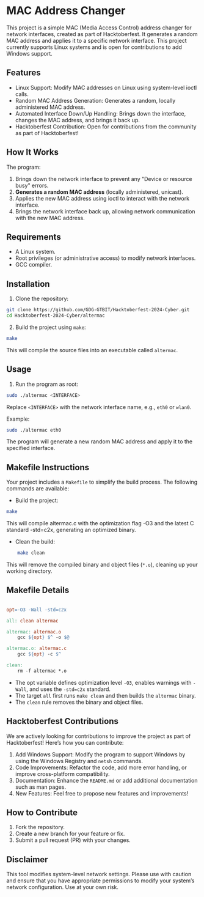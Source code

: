 # MAC Address Changer

This project is a simple MAC (Media Access Control) address changer for network interfaces, created as part of Hacktoberfest. It generates a random MAC address and applies it to a specific network interface. This project currently supports Linux systems and is open for contributions to add Windows support.

## Features

- Linux Support: Modify MAC addresses on Linux using system-level ioctl calls.
- Random MAC Address Generation: Generates a random, locally administered MAC address.
- Automated Interface Down/Up Handling: Brings down the interface, changes the MAC address, and brings it back up.
- Hacktoberfest Contribution: Open for contributions from the community as part of Hacktoberfest!

## How It Works

The program:

1. Brings down the network interface to prevent any "Device or resource busy" errors.
2. **Generates a random MAC address** (locally administered, unicast).
3. Applies the new MAC address using ioctl to interact with the network interface.
4. Brings the network interface back up, allowing network communication with the new MAC address.

## Requirements

- A Linux system.
- Root privileges (or administrative access) to modify network interfaces.
- GCC compiler.

## Installation

1. Clone the repository:

```bash
git clone https://github.com/GDG-GTBIT/Hacktoberfest-2024-Cyber.git
cd Hacktoberfest-2024-Cyber/altermac
```

2. Build the project using `make`:

```bash
make
```

This will compile the source files into an executable called `altermac`.

## Usage

1. Run the program as root:

```bash
sudo ./altermac <INTERFACE>
```

Replace `<INTERFACE>` with the network interface name, e.g., `eth0` or `wlan0`.

Example:

```bash
sudo ./altermac eth0
```

The program will generate a new random MAC address and apply it to the specified interface.

## Makefile Instructions

Your project includes a `Makefile` to simplify the build process. The following commands are available:

- Build the project:

```bash
make
```

This will compile altermac.c with the optimization flag -O3 and the latest C standard -std=c2x, generating an optimized binary.

- Clean the build:

```bash
    make clean
```
This will remove the compiled binary and object files (`*.o`), cleaning up your working directory.

## Makefile Details

```makefile

opt=-O3 -Wall -std=c2x

all: clean altermac

altermac: altermac.o
	gcc ${opt} $^ -o $@

altermac.o:	altermac.c
	gcc ${opt} -c $^

clean:
	rm -f altermac *.o
```

- The opt variable defines optimization level `-O3`, enables warnings with `-Wall`, and uses the `-std=c2x` standard.
- The target `all` first runs `make clean` and then builds the `altermac` binary.
- The `clean` rule removes the binary and object files.

## Hacktoberfest Contributions

We are actively looking for contributions to improve the project as part of Hacktoberfest! Here’s how you can contribute:

1. Add Windows Support: Modify the program to support Windows by using the Windows Registry and `netsh` commands.
2. Code Improvements: Refactor the code, add more error handling, or improve cross-platform compatibility.
3. Documentation: Enhance the `README.md` or add additional documentation such as man pages.
4. New Features: Feel free to propose new features and improvements!

## How to Contribute

1. Fork the repository.
2. Create a new branch for your feature or fix.
3. Submit a pull request (PR) with your changes.

## Disclaimer

This tool modifies system-level network settings. Please use with caution and ensure that you have appropriate permissions to modify your system’s network configuration. Use at your own risk.

